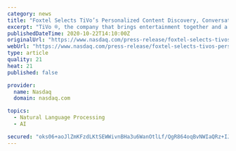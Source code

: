 ```yaml
---
category: news
title: "Foxtel Selects TiVo’s Personalized Content Discovery, Conversation Service to Power Voice Search"
excerpt: "TiVo ®, the company that brings entertainment together and a wholly-owned subsidiary of Xperi Holding Corporation, today announced that Foxtel, Australia’ s leading subscription-TV platform, has chosen TiVo to deliver its voice search innovation for subscribers in Australia."
publishedDateTime: 2020-10-22T14:10:00Z
originalUrl: "https://www.nasdaq.com/press-release/foxtel-selects-tivos-personalized-content-discovery-conversation-service-to-power"
webUrl: "https://www.nasdaq.com/press-release/foxtel-selects-tivos-personalized-content-discovery-conversation-service-to-power"
type: article
quality: 21
heat: 21
published: false

provider:
  name: Nasdaq
  domain: nasdaq.com

topics:
  - Natural Language Processing
  - AI

secured: "oks06+aoJlZmKFzdLKtSEWWivnBHa3u6WanOtlLf/QgR864oqBvNWIaQRz+IJESNKgvca2w/+NvrGCBQ5tkDcgkoOm6dbftIANIUCRZ8W8S6uZUpDZc2uloDRLpebbnPAiJzaxj+Ao6/GjTTWuQJACuk1nlzUVz69ph+e5NaXxqTQps0zYMNQq9IhkXESg/5GY9SKzseOV2qYX26huCleuvaqYlG0UIYlAbNkwDxsk1Rw/zIijVj6fNiUL9cf3/WRjk5/1s4GDUJJyARcfVlIFgu7rUr5pwG/4jXMIiB8Uu6GB1CIEz1wrpuBm1F8bvt6PAzcmwSPiF0vgtSR8qOYLb2mMEtAj9LIbTBz9MYKfc=;Pc7o1lbio3oksTLALQzxXA=="
---
```


